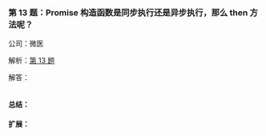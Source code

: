 ### 第 13 题：Promise 构造函数是同步执行还是异步执行，那么 then 方法呢？

公司：微医

解析：[第 13 题](https://github.com/Advanced-Frontend/Daily-Interview-Question/issues/19)

解答：



```javascript

```

#### 总结：



#### 扩展：



